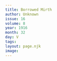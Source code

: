 ```yaml
---
title: Borrowed Mirth
author: Unknown
issue: 16
volume: 8
year: 1916
month: 32
day: V
tags:
layout: page.njk
image:
---
```

